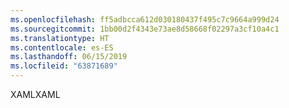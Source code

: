 ```yaml
---
ms.openlocfilehash: ff5adbcca612d030180437f495c7c9664a999d24
ms.sourcegitcommit: 1bb00d2f4343e73ae8d58668f02297a3cf10a4c1
ms.translationtype: HT
ms.contentlocale: es-ES
ms.lasthandoff: 06/15/2019
ms.locfileid: "63871689"
---
```

<span data-ttu-id="e0aa1-101">XAML</span><span class="sxs-lookup"><span data-stu-id="e0aa1-101">XAML</span></span>